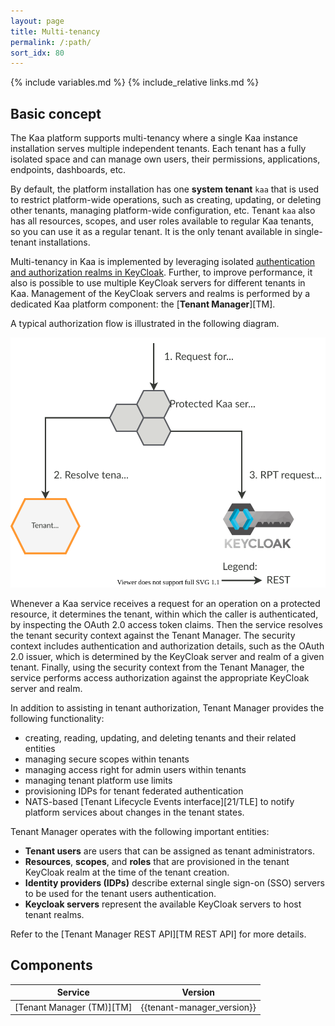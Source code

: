```yaml
---
layout: page
title: Multi-tenancy
permalink: /:path/
sort_idx: 80
---
```


{% include variables.md %}
{% include_relative links.md %}

## Basic concept

The Kaa platform supports multi-tenancy where a single Kaa instance installation serves multiple independent tenants.
Each tenant has a fully isolated space and can manage own users, their permissions, applications, endpoints, dashboards, etc.

By default, the platform installation has one **system tenant** `kaa` that is used to restrict platform-wide operations, such as creating, updating, or deleting other tenants, managing platform-wide configuration, etc.
Tenant `kaa` also has all resources, scopes, and user roles available to regular Kaa tenants, so you can use it as a regular tenant.
It is the only tenant available in single-tenant installations.

Multi-tenancy in Kaa is implemented by leveraging isolated [authentication and authorization realms in KeyCloak](https://www.keycloak.org/docs/latest/server_admin/#core-concepts-and-terms).
Further, to improve performance, it also is possible to use multiple KeyCloak servers for different tenants in Kaa.
Management of the KeyCloak servers and realms is performed by a dedicated Kaa platform component: the [**Tenant Manager**][TM].

A typical authorization flow is illustrated in the following diagram.

<!-- Source at https://www.draw.io/#G0BwrJcji1aw38RVpzWmx3alRXT1E -->
![Tenant manager flow](tenant-manager.svg)

Whenever a Kaa service receives a request for an operation on a protected resource, it determines the tenant, within which the caller is authenticated, by inspecting the OAuth 2.0 access token claims.
Then the service resolves the tenant security context against the Tenant Manager.
The security context includes authentication and authorization details, such as the OAuth 2.0 issuer, which is determined by the KeyCloak server and realm of a given tenant.
Finally, using the security context from the Tenant Manager, the service performs access authorization against the appropriate KeyCloak server and realm.

In addition to assisting in tenant authorization, Tenant Manager provides the following functionality:

- creating, reading, updating, and deleting tenants and their related entities
- managing secure scopes within tenants
- managing access right for admin users within tenants
- managing tenant platform use limits
- provisioning IDPs for tenant federated authentication
- NATS-based [Tenant Lifecycle Events interface][21/TLE] to notify platform services about changes in the tenant states.

Tenant Manager operates with the following important entities:

- **Tenant users** are users that can be assigned as tenant administrators.
- **Resources**, **scopes**, and **roles** that are provisioned in the tenant KeyCloak realm at the time of the tenant creation.
- **Identity providers (IDPs)** describe external single sign-on (SSO) servers to be used for the tenant users authentication.
- **Keycloak servers** represent the available KeyCloak servers to host tenant realms.

Refer to the [Tenant Manager REST API][TM REST API] for more details.


## Components

| Service                   | Version                    |
| ------------------------- | -------------------------- |
| [Tenant Manager (TM)][TM] | {{tenant-manager_version}} |
